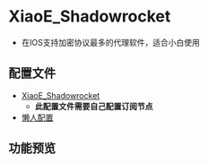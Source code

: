 # XiaoE_Shadowrocket
- 在IOS支持加密协议最多的代理软件，适合小白使用
## 配置文件
- [XiaoE_Shadowrocket](https://github.com/LaolunsiG/XiaoE_PCR/blob/main/Config_File/Shadowrocket/XiaoE_Shadowrocket.conf)
  - **此配置文件需要自己配置订阅节点**
- [懒人配置](https://github.com/LaolunsiG/XiaoE_PCR/blob/main/Config_File/Shadowrocket/%E6%87%92%E4%BA%BA%E9%85%8D%E7%BD%AE.conf)
## 功能预览
